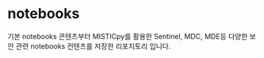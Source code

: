 # notebooks

기본 notebooks 콘텐츠부터 MISTICpy를 활용한 Sentinel, MDC, MDE등 다양한 보안 관련 notebooks 컨텐츠를 저장한 리포지토리 입니다.
